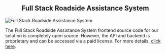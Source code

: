 <h2 style="text-align:center">Full Stack Roadside Assistance System </h2>

![Full Stack Roadside Assistance System](https://admin.ninjascode.com/) 

The Full Stack Roadside Assistance System frontend source code for our solution is completely open source. However, the API and backend is proprietary and can be accessed via a paid license. For more details, <a href="https://enatega.com/?utm_source=github&utm_medium=repo&utm_campaign=patricia-full-stack-roadside-assistance-system" target="_blank">click here</a>.
